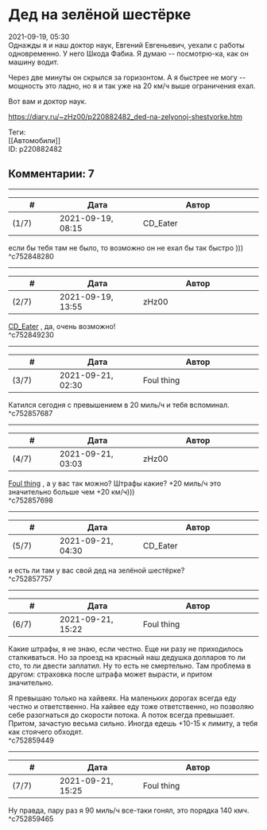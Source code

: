 Дед на зелёной шестёрке
========================

  
2021-09-19, 05:30  
 Однажды я и наш доктор наук, Евгений Евгеньевич, уехали с работы одновременно. У него Шкода Фабиа. Я думаю -- посмотрю-ка, как он машину водит.   
   
 Через две минуты он скрылся за горизонтом. А я быстрее не могу -- мощность это ладно, но я и так уже на 20 км/ч выше ограничения ехал.   
   
 Вот вам и доктор наук.   
  
<https://diary.ru/~zHz00/p220882482_ded-na-zelyonoj-shestyorke.htm>  
  
Теги:  
[[Автомобили]]  
ID: p220882482  


Комментарии: 7
--------------

  


---



|         #         |              Дата              |                     Автор                     |           ID           |
| --- | --- | --- | --- |
| (1/7) | 2021-09-19, 08:15 | CD\_Eater | c752848280 |

  
 если бы тебя там не было, то возможно он не ехал бы так быстро )))   
 ^c752848280

---



|         #         |              Дата              |                     Автор                     |           ID           |
| --- | --- | --- | --- |
| (2/7) | 2021-09-19, 13:55 | zHz00 | c752849230 |

  
  [CD\_Eater](https://cd-eater.diary.ru "Записки ДискоЕда")  , да, очень возможно!   
 ^c752849230

---



|         #         |              Дата              |                     Автор                     |           ID           |
| --- | --- | --- | --- |
| (3/7) | 2021-09-21, 02:30 | Foul thing | c752857687 |

  
 Катился сегодня с превышением в 20 миль/ч и тебя вспоминал.   
 ^c752857687

---



|         #         |              Дата              |                     Автор                     |           ID           |
| --- | --- | --- | --- |
| (4/7) | 2021-09-21, 03:03 | zHz00 | c752857698 |

  
  [Foul thing](https://foulthing.diary.ru "Temporary Internet Flies")  , а у вас так можно? Штрафы какие? +20 миль/ч это значительно больше чем +20 км/ч)))   
 ^c752857698

---



|         #         |              Дата              |                     Автор                     |           ID           |
| --- | --- | --- | --- |
| (5/7) | 2021-09-21, 04:30 | CD\_Eater | c752857757 |

  
 и есть ли там у вас свой дед на зелёной шестёрке?   
 ^c752857757

---



|         #         |              Дата              |                     Автор                     |           ID           |
| --- | --- | --- | --- |
| (6/7) | 2021-09-21, 15:22 | Foul thing | c752859449 |

  
 Какие штрафы, я не знаю, если честно. Еще ни разу не приходилось сталкиваться. Но за проезд на красный наш дедушка долларов то ли сто, то ли двести заплатил. Ну то есть не смертельно. Там проблема в другом: страховка после штрафа может вырасти, и притом значительно.   
   
 Я превышаю только на хайвеях. На маленьких дорогах всегда еду честно и ответственно. На хайвее еду тоже ответственно, но позволяю себе разогнаться до скорости потока. А поток всегда превышает. Притом, зачастую весьма сильно. Иногда едешь +10-15 к лимиту, а тебя как стоячего обходят.   
 ^c752859449

---



|         #         |              Дата              |                     Автор                     |           ID           |
| --- | --- | --- | --- |
| (7/7) | 2021-09-21, 15:25 | Foul thing | c752859465 |

  
 Ну правда, пару раз я 90 миль/ч все-таки гонял, это порядка 140 кмч.   
 ^c752859465